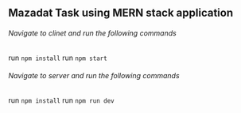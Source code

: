 ## Mazadat Task using MERN stack application

###### Navigate to clinet and run the following commands
run `npm install`
run `npm start`

###### Navigate to server and run the following commands
run `npm install`
run `npm run dev` 